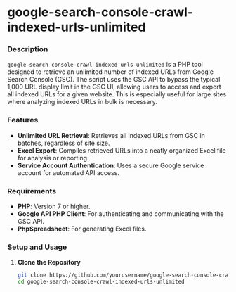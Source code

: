 # google-search-console-crawl-indexed-urls-unlimited

### Description
`google-search-console-crawl-indexed-urls-unlimited` is a PHP tool designed to retrieve an unlimited number of indexed URLs from Google Search Console (GSC). The script uses the GSC API to bypass the typical 1,000 URL display limit in the GSC UI, allowing users to access and export all indexed URLs for a given website. This is especially useful for large sites where analyzing indexed URLs in bulk is necessary.

### Features
- **Unlimited URL Retrieval**: Retrieves all indexed URLs from GSC in batches, regardless of site size.
- **Excel Export**: Compiles retrieved URLs into a neatly organized Excel file for analysis or reporting.
- **Service Account Authentication**: Uses a secure Google service account for automated API access.

### Requirements
- **PHP**: Version 7 or higher.
- **Google API PHP Client**: For authenticating and communicating with the GSC API.
- **PhpSpreadsheet**: For generating Excel files.

### Setup and Usage

1. **Clone the Repository**
   ```bash
   git clone https://github.com/yourusername/google-search-console-crawl-indexed-urls-unlimited.git
   cd google-search-console-crawl-indexed-urls-unlimited
